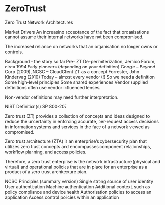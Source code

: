 # ZeroTrust
Zero Trust Network Architectures


Market Drivers
An increasing acceptance of the fact that organisations cannot assume their internal networks have not been compromised.

The increased reliance on networks that an organisation no longer owns or controls.

Background – the story so far
Pre- ZT
De-perimiterization, Jerhico Forum, circa 1994
Early pioneers (depending on your definition)
Google – Beyond Corp (2009), NCSC – CloudClient
ZT as a concept
Forrester, John Kindervag (2010)
Today – almost every vendor (!) 
So we need a definition
Some high-level principles
Some shared experiences
Vendor supplied definitions often use vendor influenced lenses.

Non-vendor definitions may need further interpretation. 

NIST Definition(s) SP 800-207

Zero trust (ZT) provides a collection of concepts and ideas designed to reduce the uncertainty in enforcing accurate, per-request access decisions in information systems and services in the face of a network viewed as compromised. 

Zero trust architecture (ZTA) is an enterprise’s cybersecurity plan that utilizes zero trust concepts and  encompasses component relationships, workflow planning, and access policies. 

Therefore, a zero trust enterprise is the network infrastructure (physical and virtual) and operational policies that are in place for an enterprise as a product of a zero trust architecture plan. 

NCSC Principles (summary version)
Single strong source of user identity
User authentication
Machine authentication
Additional context, such as policy compliance and device health
Authorisation policies to access an application
Access control policies within an application


